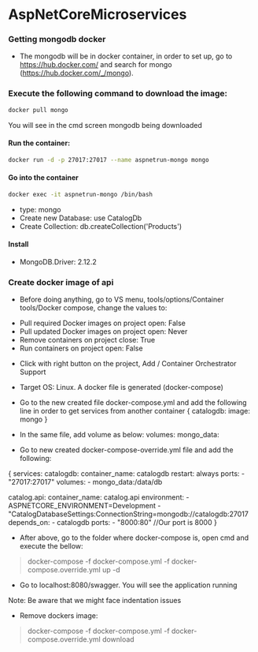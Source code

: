 # AspNetCoreMicroservices

### Getting mongodb docker
* The mongodb will be in docker container, in order to set up, go to https://hub.docker.com/ and search for mongo (https://hub.docker.com/_/mongo). 


### Execute the following command to download the image: 
```bash 
docker pull mongo
```

You will see in the cmd screen mongodb being downloaded

#### Run the container:

```bash 
docker run -d -p 27017:27017 --name aspnetrun-mongo mongo
```

#### Go into the container
```bash 
docker exec -it aspnetrun-mongo /bin/bash
```
* type: mongo
* Create new Database: use CatalogDb
* Create Collection: db.createCollection('Products')

#### Install

* MongoDB.Driver: 2.12.2


### Create docker image of api
* Before doing anything, go to VS menu, tools/options/Container tools/Docker compose, change the values to:
 - Pull required Docker images on project open: False
 - Pull updated Docker images on project open: Never
 - Remove containers on project close: True
 - Run containers on project open: False

 * Click with right button on the project, Add / Container Orchestrator Support
 * Target OS: Linux. A docker file is generated (docker-compose)
 * Go to the new created file docker-compose.yml and add the following line in order to get services from another container
 {
     catalogdb:
       image: mongo
 }
 
 * In the same file, add volume as below:
 volumes:
   mongo_data:

 * Go to new created docker-compose-override.yml file and add the following:

 {
services:
  catalogdb:
    container_name: catalogdb
    restart: always
    ports:
      - "27017:27017" 
    volumes:
      - mongo_data:/data/db

  catalog.api:
    container_name: catalog.api
    environment:
      - ASPNETCORE_ENVIRONMENT=Development
      - "CatalogDatabaseSettings:ConnectionString=mongodb://catalogdb:27017
    depends_on:
      - catalogdb
    ports:
      - "8000:80" //Our port is 8000
 }

 * After above, go to the folder where docker-compose is, open cmd and execute the bellow:
 > docker-compose -f docker-compose.yml -f docker-compose.override.yml up -d
 
 
 * Go to localhost:8080/swagger. You will see the application running

 Note: Be aware that we might face indentation issues
 
  * Remove dockers image:
 > docker-compose -f docker-compose.yml -f docker-compose.override.yml download
